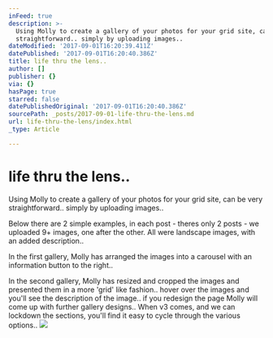```yaml
---
inFeed: true
description: >-
  Using Molly to create a gallery of your photos for your grid site, can be very
  straightforward.. simply by uploading images..
dateModified: '2017-09-01T16:20:39.411Z'
datePublished: '2017-09-01T16:20:40.386Z'
title: life thru the lens..
author: []
publisher: {}
via: {}
hasPage: true
starred: false
datePublishedOriginal: '2017-09-01T16:20:40.386Z'
sourcePath: _posts/2017-09-01-life-thru-the-lens.md
url: life-thru-the-lens/index.html
_type: Article

---
```

# life thru the lens..

Using Molly to create a gallery of your photos for your grid site, can be very straightforward.. simply by uploading images..

Below there are 2 simple examples, in each post - theres only 2 posts - we uploaded 9+ images, one after the other. All were landscape images, with an added description..

In the first gallery, Molly has arranged the images into a carousel with an information button to the right..

In the second gallery, Molly has resized and cropped the images and presented them in a more 'grid' like fashion.. hover over the images and you'll see the description of the image.. if you redesign the page Molly will come up with further gallery designs.. When v3 comes, and we can lockdown the sections, you'll find it easy to cycle through the various options..
![](https://the-grid-user-content.s3-us-west-2.amazonaws.com/65029b3a-00f3-47da-a5a4-0d3c73b7be5c.jpg)